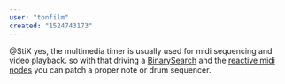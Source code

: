 ```yaml
---
user: "tonfilm"
created: "1524743173"
---
```


@StiX yes, the multimedia timer is usually used for midi sequencing and video playback. so with that driving a  [BinarySearch](/blog/2018/binary-search-for-your-keyframes) and the [reactive midi nodes](/blog/2017/vl-event-based-midi) you can patch a proper note or drum sequencer.
